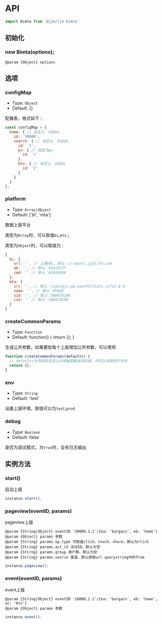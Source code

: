 # API

```javascript
import Bimta from '@jyb/lib-bimta'
```

## 初始化

### new Bimta(options);

```jsdoc
@param {Object} options
```

## 选项

### configMap
- Type: `Object`
- Default: {}

配置表，格式如下：

```javascript
const configMap = {
  home: { // 自定义，对应ea
    id: '30000',
    search: { // 自定义，对应eb
      id: '1',
      pv: { // 固定为pv
        id: '1'
      },
      btn: { // 自定义，对应ec
        id: '2'
      }
    }
  }
};
```

### platform
- Type: `Array|Object`
- Default: ['bi', 'mta']

数据上报平台

类型为`Array`时，可以取值`bi`,`mta`；

类型为`Object`时，可以取值为：

```javascript
{
  bi: {
    url: '', // 上报URL，默认：//report.jyblife.com
    ak: '', // 默认：KVQiUTJf
    cmd: '' // 默认：65010000
  },
  mta: {
    src: '', // 默认：//pingjs.qq.com/h5/stats.js?v2.0.4
    name: '', // 默认：MTAH5
    sid: '', // 默认：500478186
    cid: '' // 默认：500478188
  }
}
```

### createCommonParams
- Type: `Function`
- Default: function() { return {}; }

生成公共参数，如果要给每个上报增加公共参数，可以使用

```javascript
function createCommonParams(defaults) {
  // defaults为内部的生成公共参数函数返回的值，你可以选择进行合并
  return {};
}
```

### env
- Type: `String`
- Default: 'test'

设置上报环境，取值可以为`test`,`prod`

### debug
- Type: `Boolean`
- Default: false

是否为调试模式，为`true`时，会有日志输出

## 实例方法

### start()

启动上报

```javascript
instance.start();
```

### pageview(eventID, params)

pageview上报

```jsdoc
@param {String|Object} eventID '10000.1.1'/{ea: 'bargain', eb: 'home'}
@param {Object} params 参数
@param {String} params.op_type 可取值click，touch，share，默认为click
@param {String} params.act_id 活动ID，默认为空
@param {Stirng} params.group 用户群，默认为空
@param {String} params.source 渠道，默认获取url querystring中的from
```

```javascript
instance.pageview();
```

### event(eventID, params)

event上报

```jsdoc
@param {String|Object} eventID '10000.1.1'/{ea: 'bargain', eb: 'home', ec: 'btn'}
@param {Object} params 参数
```

```javascript
instance.event();
```
